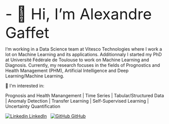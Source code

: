 <font size="+40"> - 👋 Hi, I’m Alexandre Gaffet </font>


I‘m working in a Data Science team at Vitesco Technologies where I work a lot on Machine Learning and its applications. Additionnaly I started my PhD at Université Fédérale de Toulouse to work on Machine Learning and Diagnosis.
Currently, my research focuses in the fields of Prognostics and Health Management (PHM), Artificial Intelligence and Deep Learning/Machine Learning.

🚀 I'm interested in:

Prognosis and Health Manangement | Time Series | Tabular/Structured Data | Anomaly Detection | Transfer Learning | Self-Supervised Learning | Uncertainty Quantification

[![Linkedin](https://i.stack.imgur.com/gVE0j.png) LinkedIn](https://www.linkedin.com/in/alexandre-gaffet-829535150/)
&nbsp;
[![GitHub](https://i.stack.imgur.com/tskMh.png) GitHub](https://github.com/)
